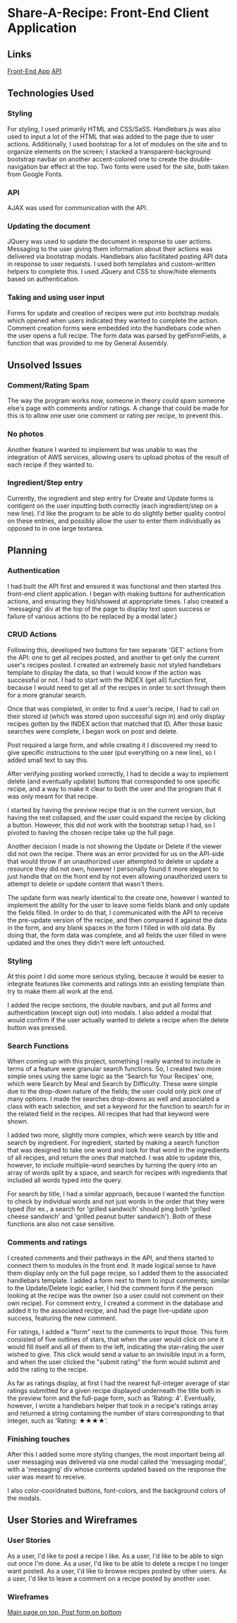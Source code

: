 # Share-A-Recipe: Front-End Client Application

## Links
[Front-End App](https://ztosyl.github.io/recipesharer-client/)
[API](https://evening-shore-06537.herokuapp.com)

## Technologies Used

### Styling
For styling, I used primarily HTML and CSS/SaSS. Handlebars.js was also used to
input a lot of the HTML that was added to the page due to user actions. Additionally,
I used bootstrap for a lot of modules on the site and to organize elements on the screen;
I stacked a transparent-background bootstrap navbar on another accent-colored one to create the double-navigation bar effect at the top. Two fonts were used for the site, both taken from Google Fonts.

### API
AJAX was used for communication with the API.

### Updating the document
JQuery was used to update the document in response to user actions. Messaging
to the user giving them information about their actions was delivered via bootstrap
modals. Handlebars also facilitated posting API data in response to user requests. I
used both templates and custom-written helpers to complete this. I used JQuery and CSS
to show/hide elements based on authentication.

### Taking and using user input
Forms for update and creation of recipes were put into bootstrap modals which opened when
users indicated they wanted to complete the action. Comment creation forms were embedded
into the handlebars code when the user opens a full recipe. The form data was parsed by
getFormFields, a function that was provided to me by General Assembly.

## Unsolved Issues

### Comment/Rating Spam
The way the program works now, someone in theory could spam someone else's page with comments
and/or ratings. A change that could be made for this is to allow one user one comment or
rating per recipe, to prevent this.

### No photos
Another feature I wanted to implement but was unable to was the integration of AWS services,
allowing users to upload photos of the result of each recipe if they wanted to.

### Ingredient/Step entry
Currently, the ingredient and step entry for Create and Update forms is contigent on the user
inputting both correctly (each ingredient/step on a new line). I'd like the program to be able
to do slightly better quality control on these entries, and possibly allow the user to enter
them individually as opposed to in one large textarea.

## Planning

### Authentication
I had built the API first and ensured it was functional and then started this front-end client
application. I began with making buttons for authentication actions, and ensuring they hid/showed
at appropriate times. I also created a 'messaging' div at the top of the page to display text upon
success or failure of various actions (to be replaced by a modal later.)

### CRUD Actions
Following this, developed two buttons for two separate 'GET' actions from the API: one to get all
recipes posted, and another to get only the current user's recipes posted. I created an extremely
basic not styled handlebars template to display the data, so that I would know if the action was
successful or not. I had to start with the INDEX (get all) function first, because I would need
to get all of the recipes in order to sort through them for a more granular search.

Once that was completed, in order to find a user's recipe, I had to call on their stored id (which
was stored upon successful sign in) and only display recipes gotten by the INDEX action that matched that ID. After those basic searches were complete, I began work on post and delete.

Post required a large form, and while creating it I discovered my need to give specific instructions to the user (put everything on a new line), so I added small text to say this.

After verifying posting worked correctly, I had to decide a way to implement delete (and eventually update) buttons that corresponded to one specific recipe, and a way to make it clear to both the user and the program that it was only meant for that recipe.

I started by having the preview recipe that is on the current version, but having the rest collapsed, and the user could expand the recipe by clicking a button. However, this did not work with the bootstrap setup I had, so I pivoted to having the chosen recipe take up the full page.

Another decision I made is not showing the Update or Delete if the viewer did not own the recipe. There was an error provided for us on the API-side that would throw if an unauthorized user attempted to delete or update a resource they did not own, however I personally found it more elegant to just handle that on the front end by not even allowing unauthorized users to attempt to delete or update content that wasn't theirs.

The update form was nearly identical to the create one, however I wanted to implement the ability for the user to leave some fields blank and only update the fields filled. In order to do that, I communicated with the API to receive the pre-update version of the recipe, and then compared it against the data in the form, and any blank spaces in the form I filled in with old data. By doing that, the form data was complete, and all fields the user filled in were updated and the ones they didn't were left untouched.

### Styling
At this point I did some more serious styling, because it would be easier to integrate features like comments and ratings into an existing template than try to make them all work at the end.

I added the recipe sections, the double navbars, and put all forms and authentication (except sign out) into modals. I also added a modal that would confirm if the user actually wanted to delete a recipe when the delete button was pressed.

### Search Functions
When coming up with this project, something I really wanted to include in terms of a feature were granular search functions. So, I created two more simple ones using the same logic as the 'Search for Your Recipes' one, which were Search by Meal and Search by Difficulty. These were simple due to the drop-down nature of the fields; the user could only pick one of many options. I made the searches drop-downs as well and associated a class with each selection, and set a keyword for the function to search for in the related field in the recipes. All recipes that had that keyword were shown.

I added two more, slightly more complex, which were search by title and search by ingredient. For ingredient, started by making a search function that was designed to take one word and look for that word in the ingredients of all recipes, and return the ones that matched. I was able to update this, however, to include multiple-word searches by turning the query into an array of words split by a space, and search for recipes with ingredients that included all words typed into the query.

For search by title, I had a similar approach, because I wanted the function to check by individual words and not just words in the order that they were typed (for ex., a search for 'grilled sandwich' should ping both 'grilled cheese sandwich' and 'grilled peanut butter sandwich'). Both of these functions are also not case sensitive.

### Comments and ratings
I created comments and their pathways in the API, and thens started to connect them to modules in the front end. It made logical sense to have them display only on the full page recipe, so I added them to the associated handlebars template. I added a form next to them to input comments; similar to the Update/Delete logic earlier, I hid the comment form if the person looking at the recipe was the owner (so a user could not comment on their own recipe). For comment entry, I created a comment in the database and added it to the associated recipe, and had the page live-update upon success, featuring the new comment.

For ratings, I added a "form" next to the comments to input those. This form consisted of five outlines of stars, that when the user would click on one it would fill itself and all of them to the left, indicating the star-rating the user wished to give. This click would send a value to an invisible input in a form, and when the user clicked the "submit rating" the form would submit and add the rating to the recipe.

As far as ratings display, at first I had the nearest full-integer average of star ratings submitted for a given recipe displayed underneath the title both in the preview form and the full-page form, such as 'Rating: 4'. Eventually, however, I wrote a handlebars helper that took in a recipe's ratings array and returned a string containing the number of stars corresponding to that integer, such as 'Rating: ★★★★'.

### Finishing touches
After this I added some more styling changes, the most important being all user messaging was delivered via one modal called the 'messaging modal', with a 'messaging' div whose contents updated based on the response the user was meant to receive.

I also color-cooridnated buttons, font-colors, and the background colors of the modals.

## User Stories and Wireframes

### User Stories
As a user, I'd like to post a recipe I like.
As a user, I'd like to be able to sign out once I'm done.
As a user, I'd like to be able to delete a recipe I no longer want posted.
As a user, I'd like to browse recipes posted by other users.
As a user, I'd like to leave a comment on a recipe posted by another user.

### Wireframes
[Main page on top, Post form on bottom](https://i.imgur.com/eXXo78D.jpg)
